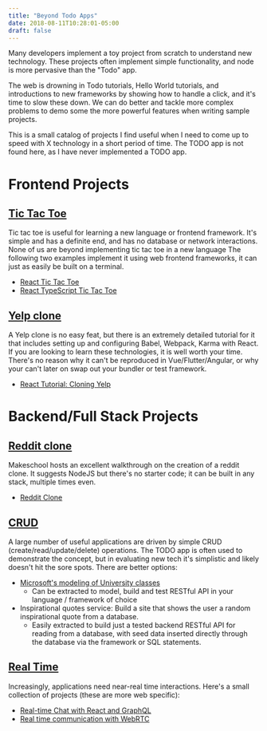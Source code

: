 ```yaml
---
title: "Beyond Todo Apps"
date: 2018-08-11T10:28:01-05:00
draft: false
---
```


Many developers implement a toy project from scratch to understand new
technology. These projects often implement simple functionality, and node is
more pervasive than the "Todo" app.

The web is drowning in Todo tutorials, Hello World tutorials, and introductions
to new frameworks by showing how to handle a click, and it's time to slow these
down. We can do better and tackle more complex problems to demo some the more
powerful features when writing sample projects.

This is a small catalog of projects I find useful when I need to come up to
speed with X technology in a short period of time. The TODO app is not found
here, as I have never implemented a TODO app.

Frontend Projects
==

## [Tic Tac Toe](#tic-tac-toe)

Tic tac toe is useful for learning a new language or frontend framework.
It's simple and has a definite end, and has no database or network interactions.
None of us are beyond implementing tic tac toe in a new language The following
two examples implement it using web frontend frameworks, it can just as easily
be built on a terminal.

* [React Tic Tac Toe](https://reactjs.org/tutorial/tutorial.html)
* [React TypeScript Tic Tac Toe](https://charmeleon.github.io/post/react-typescript-tic-tac-toe/)

## [Yelp clone](#yelp-clone)

A Yelp clone is no easy feat, but there is an extremely detailed tutorial for it
that includes setting up and configuring Babel, Webpack, Karma with React. If
you are looking to learn these technologies, it is well worth your time. There's
no reason why it can't be reproduced in Vue/Flutter/Angular, or why your can't
later on swap out your bundler or test framework.

* [React Tutorial: Cloning Yelp](https://www.fullstackreact.com/articles/react-tutorial-cloning-yelp/)

Backend/Full Stack Projects
==

## [Reddit clone](#reddit-clone)
Makeschool hosts an excellent walkthrough on the creation of a reddit clone. It
suggests NodeJS but there's no starter code; it can be built in any
stack, multiple times even.

* [Reddit Clone](https://www.makeschool.com/academy/track/reddit-clone-in-node-js)


## [CRUD](#crud)
A large number of useful applications are driven by simple CRUD
(create/read/update/delete) operations. The TODO app is often used to
demonstrate the concept, but in evaluating new tech it's simplistic and likely
doesn't hit the sore spots. There are better options: 

* [Microsoft's modeling of University classes](https://docs.microsoft.com/en-us/aspnet/core/data/ef-mvc/complex-data-model?view=aspnetcore-2.0)
  * Can be extracted to model, build and test RESTful API in your language /
  framework of choice
* Inspirational quotes service: Build a site that shows the user a random
 inspirational quote from a database.
  * Easily extracted to build just a tested backend RESTful API for reading
  from a database, with seed data inserted directly through the database via
  the framework or SQL statements.

## [Real Time](#real-time)
Increasingly, applications need near-real time interactions. Here's a small
collection of projects (these are more web specific):

* [Real-time Chat with React and GraphQL](https://scotch.io/tutorials/how-to-build-a-realtime-chat-app-with-react-and-graphql)
* [Real time communication with WebRTC](https://codelabs.developers.google.com/codelabs/webrtc-web/#0)